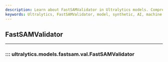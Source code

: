 ```yaml
---
description: Learn about FastSAMValidator in Ultralytics models. Comprehensive guide to enhancing AI capabilities with Ultralytics.
keywords: Ultralytics, FastSAMValidator, model, synthetic, AI, machine learning, validation
---
```


## FastSAMValidator
---
### ::: ultralytics.models.fastsam.val.FastSAMValidator
<br><br>